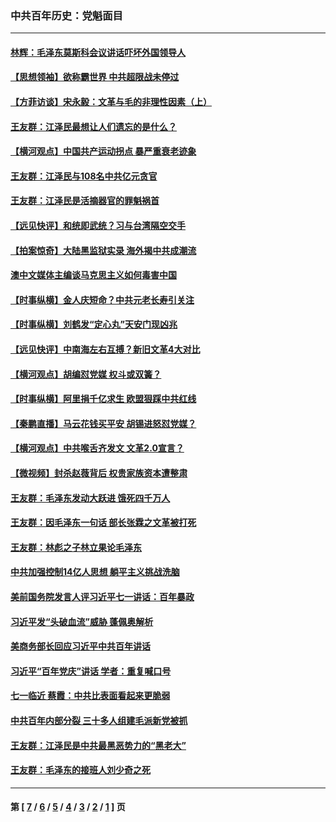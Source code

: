 ### 中共百年历史：党魁面目
---
#### [林辉：毛泽东莫斯科会议讲话吓坏外国领导人](../../pages/nf1176107/n13917931.md?08010430) 
#### [【思想领袖】欲称霸世界 中共超限战未停过](../../pages/nf1176107/n13745142.md?08010430) 
#### [【方菲访谈】宋永毅：文革与毛的非理性因素（上）](../../pages/nf1176107/n13469956.md?08010430) 
#### [王友群：江泽民最想让人们遗忘的是什么？](../../pages/nf1176107/n13408949.md?08010430) 
#### [【横河观点】中国共产运动拐点 暴严重衰老迹象](../../pages/nf1176107/n13388333.md?08010430) 
#### [王友群：江泽民与108名中共亿元贪官](../../pages/nf1176107/n13352358.md?08010430) 
#### [王友群：江泽民是活摘器官的罪魁祸首](../../pages/nf1176107/n13336903.md?08010430) 
#### [【远见快评】和统即武统？习与台湾隔空交手](../../pages/nf1176107/n13297739.md?08010430) 
#### [【拍案惊奇】大陆黑监狱实录 海外揭中共成潮流](../../pages/nf1176107/n13288853.md?08010430) 
#### [澳中文媒体主编谈马克思主义如何毒害中国](../../pages/nf1176107/n13257387.md?08010430) 
#### [【时事纵横】金人庆短命？中共元老长寿引关注](../../pages/nf1176107/n13217934.md?08010430) 
#### [【时事纵横】刘鹤发“定心丸”天安门现凶兆](../../pages/nf1176107/n13215416.md?08010430) 
#### [【远见快评】中南海左右互搏？新旧文革4大对比](../../pages/nf1176107/n13214745.md?08010430) 
#### [【横河观点】胡编怼党媒 权斗或双簧？](../../pages/nf1176107/n13210864.md?08010430) 
#### [【时事纵横】阿里捐千亿求生 欧盟狠踩中共红线](../../pages/nf1176107/n13206431.md?08010430) 
#### [【秦鹏直播】马云花钱买平安 胡锡进怒怼党媒？](../../pages/nf1176107/n13206392.md?08010430) 
#### [【横河观点】中共喉舌齐发文 文革2.0宣言？](../../pages/nf1176107/n13201248.md?08010430) 
#### [【微视频】封杀赵薇背后 权贵家族资本遭整肃](../../pages/nf1176107/n13197798.md?08010430) 
#### [王友群：毛泽东发动大跃进 饿死四千万人](../../pages/nf1176107/n13177158.md?08010430) 
#### [王友群：因毛泽东一句话 部长张霖之文革被打死](../../pages/nf1176107/n13161711.md?08010430) 
#### [王友群：林彪之子林立果论毛泽东](../../pages/nf1176107/n13128622.md?08010430) 
#### [中共加强控制14亿人思想 躺平主义挑战洗脑](../../pages/nf1176107/n13094299.md?08010430) 
#### [美前国务院发言人评习近平七一讲话：百年暴政](../../pages/nf1176107/n13066986.md?08010430) 
#### [习近平发“头破血流”威胁 蓬佩奥解析](../../pages/nf1176107/n13063604.md?08010430) 
#### [美商务部长回应习近平中共百年讲话](../../pages/nf1176107/n13062903.md?08010430) 
#### [习近平“百年党庆”讲话 学者：重复喊口号](../../pages/nf1176107/n13061411.md?08010430) 
#### [七一临近 蔡霞：中共比表面看起来更脆弱](../../pages/nf1176107/n13056418.md?08010430) 
#### [中共百年内部分裂 三十多人组建毛派新党被抓](../../pages/nf1176107/n13044023.md?08010430) 
#### [王友群：江泽民是中共最黑恶势力的“黑老大”](../../pages/nf1176107/n13022180.md?08010430) 
#### [王友群：毛泽东的接班人刘少奇之死](../../pages/nf1176107/n12991772.md?08010430) 

---
#### 第 [ [7](./7.md?08010430) / [6](./6.md?08010430) / [5](./5.md?08010430) / [4](./4.md?08010430) / [3](./3.md?08010430) / [2](./2.md?08010430) / [1](./1.md?08010430) ] 页
